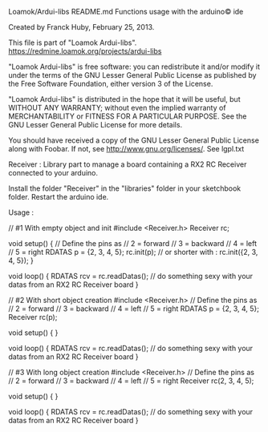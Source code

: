 Loamok/Ardui-libs
README.md
Functions usage with the arduino© ide

Created by Franck Huby, February 25, 2013.

This file is part of "Loamok Ardui-libs".
https://redmine.loamok.org/projects/ardui-libs

"Loamok Ardui-libs" is free software: you can redistribute it and/or modify
it under the terms of the GNU Lesser General Public License as published by
the Free Software Foundation, either version 3 of the License.

"Loamok Ardui-libs" is distributed in the hope that it will be useful,
but WITHOUT ANY WARRANTY; without even the implied warranty of
MERCHANTABILITY or FITNESS FOR A PARTICULAR PURPOSE.  See the
GNU Lesser General Public License for more details.

You should have received a copy of the GNU Lesser General Public License
along with Foobar.  If not, see <http://www.gnu.org/licenses/>.
See lgpl.txt

Receiver :
Library part to manage a board containing a RX2 RC Receiver connected to your arduino.

Install the folder "Receiver" in the "libraries" folder in your sketchbook folder.
Restart the arduino ide.

Usage :

// #1 With empty object and init
#include <Receiver.h>
Receiver rc;

void setup() {
  // Define the pins as 
  // 2 = forward
  // 3 = backward
  // 4 = left
  // 5 = right
  RDATAS p = {2, 3, 4, 5};
  rc.init(p);
  // or shorter with :
  rc.init({2, 3, 4, 5});
}

void loop() {
  RDATAS rcv = rc.readDatas();
  // do something sexy with your datas from an RX2 RC Receiver board
}

// #2 With short object creation
#include <Receiver.h>
// Define the pins as 
// 2 = forward
// 3 = backward
// 4 = left
// 5 = right
RDATAS p = {2, 3, 4, 5};
Receiver rc(p);

void setup() {
}

void loop() {
  RDATAS rcv = rc.readDatas();
  // do something sexy with your datas from an RX2 RC Receiver board
}

// #3 With long object creation
#include <Receiver.h>
// Define the pins as 
// 2 = forward
// 3 = backward
// 4 = left
// 5 = right
Receiver rc(2, 3, 4, 5);

void setup() {
}

void loop() {
  RDATAS rcv = rc.readDatas();
  // do something sexy with your datas from an RX2 RC Receiver board
}



